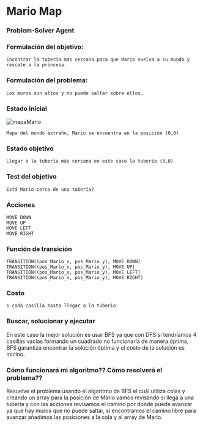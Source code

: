 # Mario Map

### Problem-Solver Agent

### Formulación del objetivo: 
	Encontrar la tubería más cercana para que Mario vuelva a su mundo y rescate a la princesa.

### Formulación del problema:
	Los muros son altos y no puede saltar sobre ellos.

### Estado inicial
![mapaMario](https://user-images.githubusercontent.com/65570079/111385759-a447bc80-8681-11eb-951d-e4ae0044780a.png)

	Mapa del mundo extraño, Mario se encuentra en la posición (0,0)

### Estado objetivo
	Llegar a la tubería más cercana en este caso la tubería (3,0)

### Test del objetivo
	Está Mario cerca de una tubería?

### Acciones
	MOVE DOWN
	MOVE UP
	MOVE LEFT
	MOVE RIGHT

### Función de transición
	TRANSITION((pos_Mario_x, pos_Mario_y), MOVE DOWN)
	TRANSITION((pos_Mario_x, pos_Mario_y), MOVE UP)
	TRANSITION((pos_Mario_x, pos_Mario_y), MOVE LEFT)
	TRANSITION((pos_Mario_x, pos_Mario_y), MOVE RIGHT)

### Costo
	1 cada casilla hasta llegar a la tuberia

### Buscar, solucionar y ejecutar
En este caso la mejor solución es usar BFS ya que con DFS si tendriamos 4 casillas vacías formando un cuadrado no funcionaría de manera óptima, BFS garantiza encontrar la solución óptima y el costo de la solución es mínino.

### Cómo funcionará mi algoritmo?? Cómo resolverá el problema??
Resuelve el problema usando el algoritmo de BFS el cuál utiliza colas y creando un array para la posición de Mario vamos revisando si llega a una tuberia y con las acciones revisamos el camino por donde puede avanzar ya que hay muros que no puede saltar, si encontramos el camino libre para avanzar añadimos las posiciones a la cola y al array de Mario.


